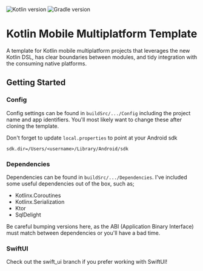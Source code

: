 ![Kotlin version](https://img.shields.io/badge/kotlin-v1.3.61-blue)
![Gradle version](https://img.shields.io/badge/gradle-v5.5.1-blue)

# Kotlin Mobile Multiplatform Template

A template for Kotlin mobile multiplatform projects that leverages the new Kotlin DSL, has clear boundaries between 
modules, and tidy integration with the consuming native platforms.

## Getting Started

### Config

Config settings can be found in `buildSrc/.../Config` including the project name and app identifiers. You'll most 
likely want to change these after cloning the template.

Don't forget to update `local.properties` to point at your Android sdk
```
sdk.dir=/Users/<username>/Library/Android/sdk
```

### Dependencies

Dependencies can be found in `buildSrc/.../Dependencies`. I've included some useful dependencies out of the box, 
such as;

- Kotlinx.Coroutines
- Kotlinx.Serialization
- Ktor
- SqlDelight

Be careful bumping versions here, as the ABI (Application Binary Interface) must match between dependencies or you'll 
have a bad time.

### SwiftUI

Check out the swift_ui branch if you prefer working with SwiftUI!
